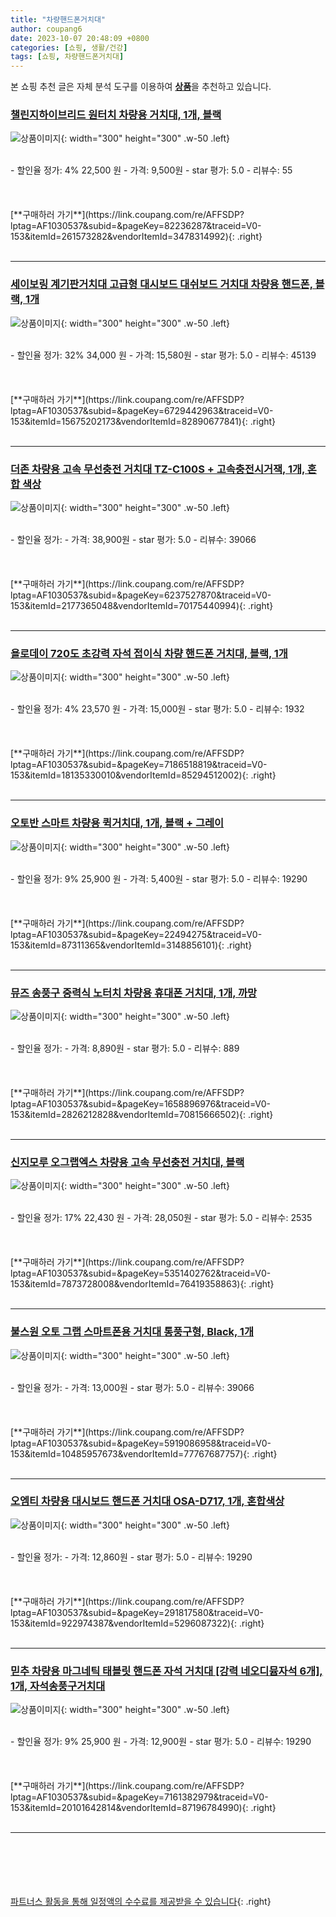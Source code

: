 ```yaml
---
title: "차량핸드폰거치대"
author: coupang6
date: 2023-10-07 20:48:09 +0800
categories: [쇼핑, 생활/건강]
tags: [쇼핑, 차량핸드폰거치대]
---
```


본 쇼핑 추천 글은 자체 분석 도구를 이용하여 [**상품**](https://link.coupang.com/a/bao1ui)을 추천하고 있습니다.

### [챌린지하이브리드 원터치 차량용 거치대, 1개, 블랙](https://link.coupang.com/re/AFFSDP?lptag=AF1030537&subid=&pageKey=82236287&traceid=V0-153&itemId=261573282&vendorItemId=3478314992)

![상품이미지](https://thumbnail10.coupangcdn.com/thumbnails/remote/230x230ex/image/retail/images/124101060543299-7f555e4d-1f25-454b-b2d6-2183d5a58a9e.jpg){: width="300" height="300" .w-50 .left}


<br>
- 할인율 정가: 4%  22,500   원
- 가격: 9,500원
- star 평가: 5.0
- 리뷰수: 55
<br>
<br>
<br>
<br>
[**구매하러 가기**](https://link.coupang.com/re/AFFSDP?lptag=AF1030537&subid=&pageKey=82236287&traceid=V0-153&itemId=261573282&vendorItemId=3478314992){: .right}
<br>
<br>

---

### [세이보링 계기판거치대 고급형 대시보드 대쉬보드 거치대 차량용 핸드폰, 블랙, 1개](https://link.coupang.com/re/AFFSDP?lptag=AF1030537&subid=&pageKey=6729442963&traceid=V0-153&itemId=15675202173&vendorItemId=82890677841)

![상품이미지](https://thumbnail10.coupangcdn.com/thumbnails/remote/230x230ex/image/vendor_inventory/d6f1/d63be7a2fe586182e4a52f025ff9807df756316076d0cb6da03c318e878b.jpg){: width="300" height="300" .w-50 .left}


<br>
- 할인율 정가: 32%  34,000   원
- 가격: 15,580원
- star 평가: 5.0
- 리뷰수: 45139
<br>
<br>
<br>
<br>
[**구매하러 가기**](https://link.coupang.com/re/AFFSDP?lptag=AF1030537&subid=&pageKey=6729442963&traceid=V0-153&itemId=15675202173&vendorItemId=82890677841){: .right}
<br>
<br>

---

### [더존 차량용 고속 무선충전 거치대 TZ-C100S + 고속충전시거잭, 1개, 혼합 색상](https://link.coupang.com/re/AFFSDP?lptag=AF1030537&subid=&pageKey=6237527870&traceid=V0-153&itemId=2177365048&vendorItemId=70175440994)

![상품이미지](https://thumbnail10.coupangcdn.com/thumbnails/remote/230x230ex/image/retail/images/3765139903157048-27db9dbe-3c85-4d25-85fa-3f799f63dba2.jpg){: width="300" height="300" .w-50 .left}


<br>
- 할인율 정가: 
- 가격: 38,900원
- star 평가: 5.0
- 리뷰수: 39066
<br>
<br>
<br>
<br>
[**구매하러 가기**](https://link.coupang.com/re/AFFSDP?lptag=AF1030537&subid=&pageKey=6237527870&traceid=V0-153&itemId=2177365048&vendorItemId=70175440994){: .right}
<br>
<br>

---

### [욜로데이 720도 초강력 자석 접이식 차량 핸드폰 거치대, 블랙, 1개](https://link.coupang.com/re/AFFSDP?lptag=AF1030537&subid=&pageKey=7186518819&traceid=V0-153&itemId=18135330010&vendorItemId=85294512002)

![상품이미지](https://thumbnail7.coupangcdn.com/thumbnails/remote/230x230ex/image/vendor_inventory/4323/560e2faf6e7f8bfdabb47d534e497b69f55464c545def9c049af897248c0.jpg){: width="300" height="300" .w-50 .left}


<br>
- 할인율 정가: 4%  23,570   원
- 가격: 15,000원
- star 평가: 5.0
- 리뷰수: 1932
<br>
<br>
<br>
<br>
[**구매하러 가기**](https://link.coupang.com/re/AFFSDP?lptag=AF1030537&subid=&pageKey=7186518819&traceid=V0-153&itemId=18135330010&vendorItemId=85294512002){: .right}
<br>
<br>

---

### [오토반 스마트 차량용 퀵거치대, 1개, 블랙 + 그레이](https://link.coupang.com/re/AFFSDP?lptag=AF1030537&subid=&pageKey=22494275&traceid=V0-153&itemId=87311365&vendorItemId=3148856101)

![상품이미지](https://thumbnail7.coupangcdn.com/thumbnails/remote/230x230ex/image/retail/images/1220174009285533-17a426aa-5729-48ea-812d-d2bc8031305a.jpg){: width="300" height="300" .w-50 .left}


<br>
- 할인율 정가: 9%  25,900   원
- 가격: 5,400원
- star 평가: 5.0
- 리뷰수: 19290
<br>
<br>
<br>
<br>
[**구매하러 가기**](https://link.coupang.com/re/AFFSDP?lptag=AF1030537&subid=&pageKey=22494275&traceid=V0-153&itemId=87311365&vendorItemId=3148856101){: .right}
<br>
<br>

---

### [뮤즈 송풍구 중력식 노터치 차량용 휴대폰 거치대, 1개, 까망](https://link.coupang.com/re/AFFSDP?lptag=AF1030537&subid=&pageKey=1658896976&traceid=V0-153&itemId=2826212828&vendorItemId=70815666502)

![상품이미지](https://thumbnail6.coupangcdn.com/thumbnails/remote/230x230ex/image/retail/images/209563181071166-bcfa0bd1-80e3-4862-a766-2cd1128972dc.jpg){: width="300" height="300" .w-50 .left}


<br>
- 할인율 정가: 
- 가격: 8,890원
- star 평가: 5.0
- 리뷰수: 889
<br>
<br>
<br>
<br>
[**구매하러 가기**](https://link.coupang.com/re/AFFSDP?lptag=AF1030537&subid=&pageKey=1658896976&traceid=V0-153&itemId=2826212828&vendorItemId=70815666502){: .right}
<br>
<br>

---

### [신지모루 오그랩엑스 차량용 고속 무선충전 거치대, 블랙](https://link.coupang.com/re/AFFSDP?lptag=AF1030537&subid=&pageKey=5351402762&traceid=V0-153&itemId=7873728008&vendorItemId=76419358863)

![상품이미지](https://thumbnail8.coupangcdn.com/thumbnails/remote/230x230ex/image/retail/images/568046313657478-7748d08d-a79b-4379-a7e9-e227b41820fc.jpg){: width="300" height="300" .w-50 .left}


<br>
- 할인율 정가: 17%  22,430   원
- 가격: 28,050원
- star 평가: 5.0
- 리뷰수: 2535
<br>
<br>
<br>
<br>
[**구매하러 가기**](https://link.coupang.com/re/AFFSDP?lptag=AF1030537&subid=&pageKey=5351402762&traceid=V0-153&itemId=7873728008&vendorItemId=76419358863){: .right}
<br>
<br>

---

### [불스원 오토 그랩 스마트폰용 거치대 통풍구형, Black, 1개](https://link.coupang.com/re/AFFSDP?lptag=AF1030537&subid=&pageKey=5919086958&traceid=V0-153&itemId=10485957673&vendorItemId=77767687757)

![상품이미지](https://thumbnail10.coupangcdn.com/thumbnails/remote/230x230ex/image/retail/images/1738472566274632-74af6684-364b-4238-bf2c-34edba7ba836.jpg){: width="300" height="300" .w-50 .left}


<br>
- 할인율 정가: 
- 가격: 13,000원
- star 평가: 5.0
- 리뷰수: 39066
<br>
<br>
<br>
<br>
[**구매하러 가기**](https://link.coupang.com/re/AFFSDP?lptag=AF1030537&subid=&pageKey=5919086958&traceid=V0-153&itemId=10485957673&vendorItemId=77767687757){: .right}
<br>
<br>

---

### [오엠티 차량용 대시보드 핸드폰 거치대 OSA-D717, 1개, 혼합색상](https://link.coupang.com/re/AFFSDP?lptag=AF1030537&subid=&pageKey=291817580&traceid=V0-153&itemId=922974387&vendorItemId=5296087322)

![상품이미지](https://thumbnail7.coupangcdn.com/thumbnails/remote/230x230ex/image/retail/images/4331243092179676-433d28e8-981d-49c1-9f44-c4d2f01105b1.jpg){: width="300" height="300" .w-50 .left}


<br>
- 할인율 정가: 
- 가격: 12,860원
- star 평가: 5.0
- 리뷰수: 19290
<br>
<br>
<br>
<br>
[**구매하러 가기**](https://link.coupang.com/re/AFFSDP?lptag=AF1030537&subid=&pageKey=291817580&traceid=V0-153&itemId=922974387&vendorItemId=5296087322){: .right}
<br>
<br>

---

### [믿추 차량용 마그네틱 태블릿 핸드폰 자석 거치대 [강력 네오디뮴자석 6개], 1개, 자석송풍구거치대](https://link.coupang.com/re/AFFSDP?lptag=AF1030537&subid=&pageKey=7161382979&traceid=V0-153&itemId=20101642814&vendorItemId=87196784990)

![상품이미지](https://thumbnail10.coupangcdn.com/thumbnails/remote/230x230ex/image/vendor_inventory/abd5/b603a887a23a1a1f54a7f29179d5b0f14c04fdae6a7a0899438b2e89357e.png){: width="300" height="300" .w-50 .left}


<br>
- 할인율 정가: 9%  25,900   원
- 가격: 12,900원
- star 평가: 5.0
- 리뷰수: 19290
<br>
<br>
<br>
<br>
[**구매하러 가기**](https://link.coupang.com/re/AFFSDP?lptag=AF1030537&subid=&pageKey=7161382979&traceid=V0-153&itemId=20101642814&vendorItemId=87196784990){: .right}
<br>
<br>

---
<br><br><br><br><br> [파트너스 활동을 통해 일정액의 수수료를 제공받을 수 있습니다](https://link.coupang.com/a/bao1ui){: .right}